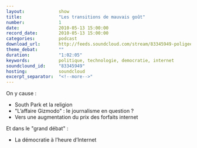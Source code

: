 ```yaml
---
layout:             show
title:              "Les transitions de mauvais goût"
number:             1
date:               2010-05-13 15:00:00
record_date:        2010-05-13 15:00:00
categories:         podcast
download_url:       http://feeds.soundcloud.com/stream/83345949-poligeek-poligeek1.mp3
theme_debat:        ""
duration:           "1:02:05"
keywords:           politique, technologie, democratie, internet
soundclound_id:     "83345949"
hosting:            soundcloud
excerpt_separator:  "<!--more-->"
---
```



On y cause :

- South Park et la religion
- "L’affaire Gizmodo" : le journalisme en question ?
- Vers une augmentation du prix des forfaits internet

Et dans le "grand débat" :

- La démocratie à l’heure d’Internet
